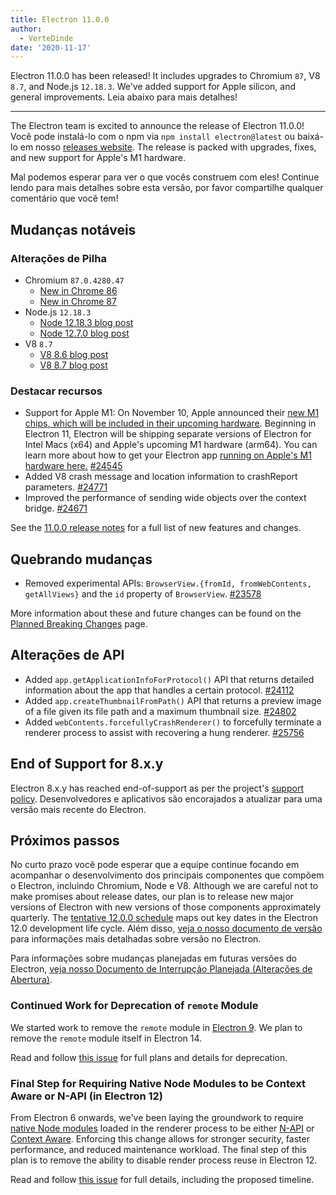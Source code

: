 ```yaml
---
title: Electron 11.0.0
author:
  - VerteDinde
date: '2020-11-17'
---
```


Electron 11.0.0 has been released! It includes upgrades to Chromium `87`, V8 `8.7`, and Node.js `12.18.3`. We've added support for Apple silicon, and general improvements. Leia abaixo para mais detalhes!

---

The Electron team is excited to announce the release of Electron 11.0.0! Você pode instalá-lo com o npm via `npm install electron@latest` ou baixá-lo em nosso [releases website](https://electronjs.org/releases/stable). The release is packed with upgrades, fixes, and new support for Apple's M1 hardware.

Mal podemos esperar para ver o que vocês construem com eles! Continue lendo para mais detalhes sobre esta versão, por favor compartilhe qualquer comentário que você tem!

## Mudanças notáveis

### Alterações de Pilha

* Chromium `87.0.4280.47`
    * [New in Chrome 86](https://developers.google.com/web/updates/2020/10/nic86)
    * [New in Chrome 87](https://developers.google.com/web/updates/2020/11/nic87)
* Node.js `12.18.3`
    * [Node 12.18.3 blog post](https://nodejs.org/en/blog/release/v12.18.3/)
    * [Node 12.7.0 blog post](https://nodejs.org/en/blog/release/v12.17.0/)
* V8 `8.7`
    * [V8 8.6 blog post](https://v8.dev/blog/v8-release-86)
    * [V8 8.7 blog post](https://v8.dev/blog/v8-release-87)

### Destacar recursos

* Support for Apple M1: On November 10, Apple announced their [new M1 chips, which will be included in their upcoming hardware](https://www.apple.com/newsroom/2020/11/apple-unleashes-m1/). Beginning in Electron 11, Electron will be shipping separate versions of Electron for Intel Macs (x64) and Apple's upcoming M1 hardware (arm64). You can learn more about how to get your Electron app [running on Apple's M1 hardware here.](https://www.electronjs.org/blog/apple-silicon) [#24545](https://github.com/electron/electron/pull/24545)
* Added V8 crash message and location information to crashReport parameters. [#24771](https://github.com/electron/electron/pull/24771)
* Improved the performance of sending wide objects over the context bridge. [#24671](https://github.com/electron/electron/pull/24671)

See the [11.0.0 release notes](https://github.com/electron/electron/releases/tag/v11.0.0) for a full list of new features and changes.

## Quebrando mudanças

* Removed experimental APIs: `BrowserView.{fromId, fromWebContents, getAllViews}` and the `id` property of `BrowserView`. [#23578](https://github.com/electron/electron/pull/23578)

More information about these and future changes can be found on the [Planned Breaking Changes](https://github.com/electron/electron/blob/master/docs/breaking-changes.md) page.

## Alterações de API

* Added `app.getApplicationInfoForProtocol()` API that returns detailed information about the app that handles a certain protocol. [#24112](https://github.com/electron/electron/pull/24112)
* Added `app.createThumbnailFromPath()` API that returns a preview image of a file given its file path and a maximum thumbnail size. [#24802](https://github.com/electron/electron/pull/24802)
* Added `webContents.forcefullyCrashRenderer()` to forcefully terminate a renderer process to assist with recovering a hung renderer. [#25756](https://github.com/electron/electron/pull/25756)

## End of Support for 8.x.y

Electron 8.x.y has reached end-of-support as per the project's [support policy](https://electronjs.org/docs/tutorial/support#supported-versions). Desenvolvedores e aplicativos são encorajados a atualizar para uma versão mais recente do Electron.

## Próximos passos

No curto prazo você pode esperar que a equipe continue focando em acompanhar o desenvolvimento dos principais componentes que compõem o Electron, incluindo Chromium, Node e V8. Although we are careful not to make promises about release dates, our plan is to release new major versions of Electron with new versions of those components approximately quarterly. The [tentative 12.0.0 schedule](https://electronjs.org/docs/tutorial/electron-timelines) maps out key dates in the Electron 12.0 development life cycle. Além disso, [veja o nosso documento de versão](https://electronjs.org/docs/tutorial/electron-versioning) para informações mais detalhadas sobre versão no Electron.

Para informações sobre mudanças planejadas em futuras versões do Electron, [veja nosso Documento de Interrupção Planejada (Alterações de Abertura)](https://github.com/electron/electron/blob/master/docs/breaking-changes.md).

### Continued Work for Deprecation of `remote` Module
We started work to remove the `remote` module in [Electron 9](https://www.electronjs.org/blog/electron-9-0). We plan to remove the `remote` module itself in Electron 14.

Read and follow [this issue](https://github.com/electron/electron/issues/21408) for full plans and details for deprecation.

### Final Step for Requiring Native Node Modules to be Context Aware or N-API (in Electron 12)
From Electron 6 onwards, we've been laying the groundwork to require [native Node modules](https://nodejs.org/api/addons.html) loaded in the renderer process to be either [N-API](https://nodejs.org/api/n-api.html) or [Context Aware](https://nodejs.org/api/addons.html#addons_context_aware_addons). Enforcing this change allows for stronger security, faster performance, and reduced maintenance workload. The final step of this plan is to remove the ability to disable render process reuse in Electron 12.

Read and follow [this issue](https://github.com/electron/electron/issues/18397) for full details, including the proposed timeline.
